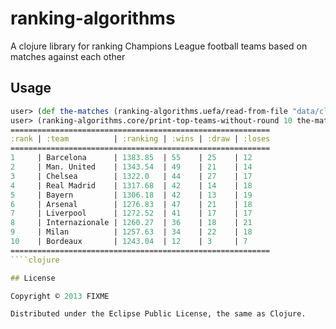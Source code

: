 # ranking-algorithms

A clojure library for ranking Champions League football teams based on matches against each other

## Usage
````clojure
user> (def the-matches (ranking-algorithms.uefa/read-from-file "data/cl-matches-2004-2012.json"))#'user/the-matches        
user> (ranking-algorithms.core/print-top-teams-without-round 10 the-matches)
==========================================================
:rank | :team          | :ranking | :wins | :draw | :loses
==========================================================
1     | Barcelona      | 1383.85  | 55    | 25    | 12    
2     | Man. United    | 1343.54  | 49    | 21    | 14    
3     | Chelsea        | 1322.0   | 44    | 27    | 17    
4     | Real Madrid    | 1317.68  | 42    | 14    | 18    
5     | Bayern         | 1306.18  | 42    | 13    | 19    
6     | Arsenal        | 1276.83  | 47    | 21    | 18    
7     | Liverpool      | 1272.52  | 41    | 17    | 17    
8     | Internazionale | 1260.27  | 36    | 18    | 21    
9     | Milan          | 1257.63  | 34    | 22    | 18    
10    | Bordeaux       | 1243.04  | 12    | 3     | 7     
==========================================================
````clojure

## License

Copyright © 2013 FIXME

Distributed under the Eclipse Public License, the same as Clojure.
